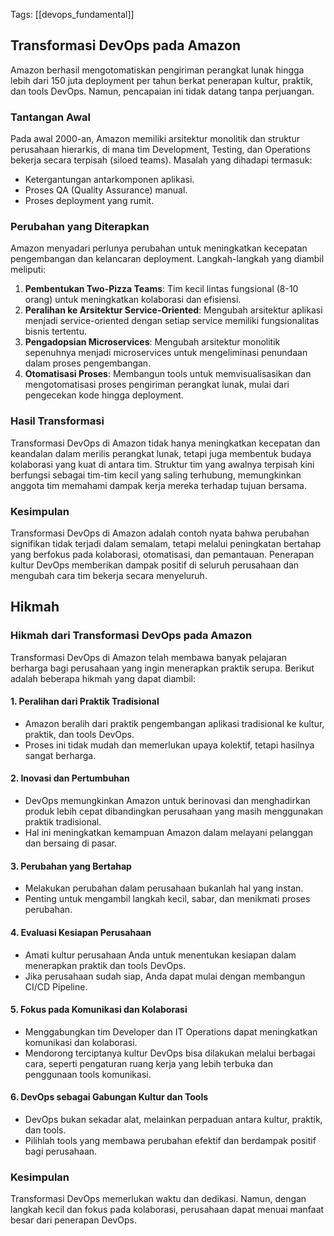 Tags: [[devops_fundamental]]

## Transformasi DevOps pada Amazon

Amazon berhasil mengotomatiskan pengiriman perangkat lunak hingga lebih dari 150 juta deployment per tahun berkat penerapan kultur, praktik, dan tools DevOps. Namun, pencapaian ini tidak datang tanpa perjuangan.

### Tantangan Awal

Pada awal 2000-an, Amazon memiliki arsitektur monolitik dan struktur perusahaan hierarkis, di mana tim Development, Testing, dan Operations bekerja secara terpisah (siloed teams). Masalah yang dihadapi termasuk:

- Ketergantungan antarkomponen aplikasi.
- Proses QA (Quality Assurance) manual.
- Proses deployment yang rumit.

### Perubahan yang Diterapkan

Amazon menyadari perlunya perubahan untuk meningkatkan kecepatan pengembangan dan kelancaran deployment. Langkah-langkah yang diambil meliputi:

1. **Pembentukan Two-Pizza Teams**: Tim kecil lintas fungsional (8-10 orang) untuk meningkatkan kolaborasi dan efisiensi.
2. **Peralihan ke Arsitektur Service-Oriented**: Mengubah arsitektur aplikasi menjadi service-oriented dengan setiap service memiliki fungsionalitas bisnis tertentu.
3. **Pengadopsian Microservices**: Mengubah arsitektur monolitik sepenuhnya menjadi microservices untuk mengeliminasi penundaan dalam proses pengembangan.
4. **Otomatisasi Proses**: Membangun tools untuk memvisualisasikan dan mengotomatisasi proses pengiriman perangkat lunak, mulai dari pengecekan kode hingga deployment.

### Hasil Transformasi

Transformasi DevOps di Amazon tidak hanya meningkatkan kecepatan dan keandalan dalam merilis perangkat lunak, tetapi juga membentuk budaya kolaborasi yang kuat di antara tim. Struktur tim yang awalnya terpisah kini berfungsi sebagai tim-tim kecil yang saling terhubung, memungkinkan anggota tim memahami dampak kerja mereka terhadap tujuan bersama.

### Kesimpulan

Transformasi DevOps di Amazon adalah contoh nyata bahwa perubahan signifikan tidak terjadi dalam semalam, tetapi melalui peningkatan bertahap yang berfokus pada kolaborasi, otomatisasi, dan pemantauan. Penerapan kultur DevOps memberikan dampak positif di seluruh perusahaan dan mengubah cara tim bekerja secara menyeluruh.

## Hikmah

### Hikmah dari Transformasi DevOps pada Amazon

Transformasi DevOps di Amazon telah membawa banyak pelajaran berharga bagi perusahaan yang ingin menerapkan praktik serupa. Berikut adalah beberapa hikmah yang dapat diambil:

#### 1. Peralihan dari Praktik Tradisional

- Amazon beralih dari praktik pengembangan aplikasi tradisional ke kultur, praktik, dan tools DevOps.
- Proses ini tidak mudah dan memerlukan upaya kolektif, tetapi hasilnya sangat berharga.

#### 2. Inovasi dan Pertumbuhan

- DevOps memungkinkan Amazon untuk berinovasi dan menghadirkan produk lebih cepat dibandingkan perusahaan yang masih menggunakan praktik tradisional.
- Hal ini meningkatkan kemampuan Amazon dalam melayani pelanggan dan bersaing di pasar.

#### 3. Perubahan yang Bertahap

- Melakukan perubahan dalam perusahaan bukanlah hal yang instan.
- Penting untuk mengambil langkah kecil, sabar, dan menikmati proses perubahan.

#### 4. Evaluasi Kesiapan Perusahaan

- Amati kultur perusahaan Anda untuk menentukan kesiapan dalam menerapkan praktik dan tools DevOps.
- Jika perusahaan sudah siap, Anda dapat mulai dengan membangun CI/CD Pipeline.

#### 5. Fokus pada Komunikasi dan Kolaborasi

- Menggabungkan tim Developer dan IT Operations dapat meningkatkan komunikasi dan kolaborasi.
- Mendorong terciptanya kultur DevOps bisa dilakukan melalui berbagai cara, seperti pengaturan ruang kerja yang lebih terbuka dan penggunaan tools komunikasi.

#### 6. DevOps sebagai Gabungan Kultur dan Tools

- DevOps bukan sekadar alat, melainkan perpaduan antara kultur, praktik, dan tools.
- Pilihlah tools yang membawa perubahan efektif dan berdampak positif bagi perusahaan.

### Kesimpulan

Transformasi DevOps memerlukan waktu dan dedikasi. Namun, dengan langkah kecil dan fokus pada kolaborasi, perusahaan dapat menuai manfaat besar dari penerapan DevOps.